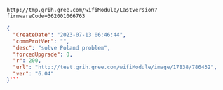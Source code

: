 `http://tmp.grih.gree.com/wifiModule/Lastversion?firmwareCode=362001066763`

```json
{
  "CreateDate": "2023-07-13 06:46:44",
  "commProtVer": "",
  "desc": "solve Poland problem",
  "forcedUpgrade": 0,
  "r": 200,
  "url": "http://test.grih.gree.com/wifiModule/image/17838/786432",
  "ver": "6.04"
}```